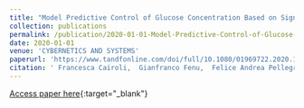 ```yaml
---
title: "Model Predictive Control of Glucose Concentration Based on Signal Temporal Logic Specifications with Unknown-Meals Occurrence"
collection: publications
permalink: /publication/2020-01-01-Model-Predictive-Control-of-Glucose-Concentration-Based-on-Signal-Temporal-Logic-Specifications-with-Unknown-Meals-Occurrence
date: 2020-01-01
venue: 'CYBERNETICS AND SYSTEMS'
paperurl: 'https://www.tandfonline.com/doi/full/10.1080/01969722.2020.1758463'
citation: ' Francesca Cairoli,  Gianfranco Fenu,  Felice Andrea Pellegrino,  Erica Salvato, &quot;Model Predictive Control of Glucose Concentration Based on Signal Temporal Logic Specifications with Unknown-Meals Occurrence.&quot; CYBERNETICS AND SYSTEMS, 2020.'
---
```

[Access paper here](https://www.tandfonline.com/doi/full/10.1080/01969722.2020.1758463){:target="_blank"}
